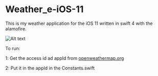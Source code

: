 # Weather_e-iOS-11

This is my weather application for the iOS 11 written in swift 4 with the alamofire.

![Alt text](https://github.com/prashantLalShrestha/Weather_e-iOS-11/blob/master/screenshot.png)

To run:

1: Get the access id ad appId from [openweathermap.org](http://openweathermap.org/api)

2: Put it in the appId in the Constants.swift
